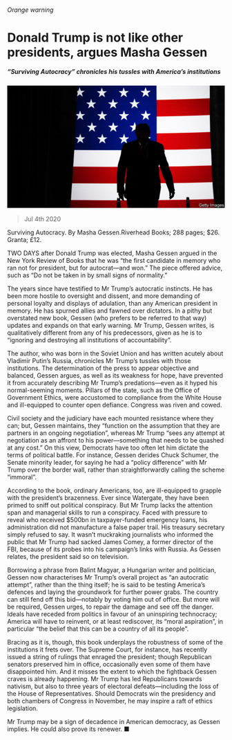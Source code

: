 ###### Orange warning

# Donald Trump is not like other presidents, argues Masha Gessen 

##### “Surviving Autocracy” chronicles his tussles with America’s institutions 

![image](images/20200704_BKP008_0.jpg) 

> Jul 4th 2020 

Surviving Autocracy. By Masha Gessen.Riverhead Books; 288 pages; $26. Granta; £12.

TWO DAYS after Donald Trump was elected, Masha Gessen argued in the New York Review of Books that he was “the first candidate in memory who ran not for president, but for autocrat—and won.” The piece offered advice, such as “Do not be taken in by small signs of normality.”


The years since have testified to Mr Trump’s autocratic instincts. He has been more hostile to oversight and dissent, and more demanding of personal loyalty and displays of adulation, than any American president in memory. He has spurned allies and fawned over dictators. In a pithy but overstated new book, Gessen (who prefers to be referred to that way) updates and expands on that early warning. Mr Trump, Gessen writes, is qualitatively different from any of his predecessors, given as he is to “ignoring and destroying all institutions of accountability”.

The author, who was born in the Soviet Union and has written acutely about Vladimir Putin’s Russia, chronicles Mr Trump’s tussles with those institutions. The determination of the press to appear objective and balanced, Gessen argues, as well as its weakness for hope, have prevented it from accurately describing Mr Trump’s predations—even as it hyped his normal-seeming moments. Pillars of the state, such as the Office of Government Ethics, were accustomed to compliance from the White House and ill-equipped to counter open defiance. Congress was riven and cowed.

Civil society and the judiciary have each mounted resistance where they can; but, Gessen maintains, they “function on the assumption that they are partners in an ongoing negotiation”, whereas Mr Trump “sees any attempt at negotiation as an affront to his power—something that needs to be quashed at any cost.” On this view, Democrats have too often let him dictate the terms of political battle. For instance, Gessen derides Chuck Schumer, the Senate minority leader, for saying he had a “policy difference” with Mr Trump over the border wall, rather than straightforwardly calling the scheme “immoral”.

According to the book, ordinary Americans, too, are ill-equipped to grapple with the president’s brazenness. Ever since Watergate, they have been primed to sniff out political conspiracy. But Mr Trump lacks the attention span and managerial skills to run a conspiracy. Faced with pressure to reveal who received $500bn in taxpayer-funded emergency loans, his administration did not manufacture a false paper trail. His treasury secretary simply refused to say. It wasn’t muckraking journalists who informed the public that Mr Trump had sacked James Comey, a former director of the FBI, because of its probes into his campaign’s links with Russia. As Gessen relates, the president said so on television.

Borrowing a phrase from Balint Magyar, a Hungarian writer and politician, Gessen now characterises Mr Trump’s overall project as “an autocratic attempt”, rather than the thing itself; he is said to be testing America’s defences and laying the groundwork for further power grabs. The country can still fend off this bid—notably by voting him out of office. But more will be required, Gessen urges, to repair the damage and see off the danger. Ideals have receded from politics in favour of an uninspiring technocracy; America will have to reinvent, or at least rediscover, its “moral aspiration”, in particular “the belief that this can be a country of all its people”.

Bracing as it is, though, this book underplays the robustness of some of the institutions it frets over. The Supreme Court, for instance, has recently issued a string of rulings that enraged the president; though Republican senators preserved him in office, occasionally even some of them have disappointed him. And it misses the extent to which the fightback Gessen craves is already happening. Mr Trump has led Republicans towards nativism, but also to three years of electoral defeats—including the loss of the House of Representatives. Should Democrats win the presidency and both chambers of Congress in November, he may inspire a raft of ethics legislation.

Mr Trump may be a sign of decadence in American democracy, as Gessen implies. He could also prove its renewer. ■

